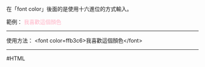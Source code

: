 在「font color」後面的是使用十六進位的方式輸入。

範例：
<font color=ffb3c6>我喜歡這個顏色</font>
- - - 
使用方法：
\<font color=ffb3c6\>我喜歡這個顏色\<\/font\>
- - -
#HTML 